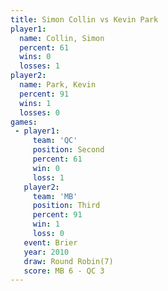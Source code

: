 ```yaml
---
title: Simon Collin vs Kevin Park
player1:             
  name: Collin, Simon
  percent: 61        
  wins: 0            
  losses: 1          
player2:             
  name: Park, Kevin  
  percent: 91        
  wins: 1            
  losses: 0          
games:
 - player1:          
     team: 'QC'      
     position: Second
     percent: 61     
     win: 0          
     loss: 1         
   player2:         
     team: 'MB'     
     position: Third
     percent: 91    
     win: 1         
     loss: 0        
   event: Brier        
   year: 2010          
   draw: Round Robin(7)
   score: MB 6 - QC 3  
---
```

